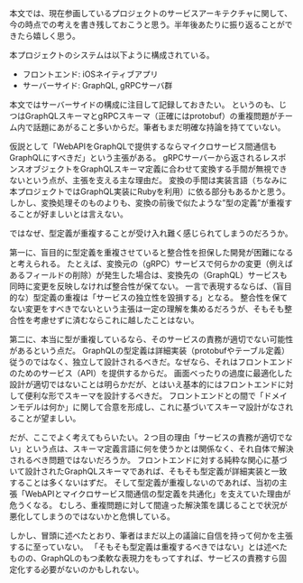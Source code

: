 本文では、現在参画しているプロジェクトのサービスアーキテクチャに関して、今の時点での考えを書き残しておこうと思う。半年後あたりに振り返ることができたら嬉しく思う。

本プロジェクトのシステムは以下ように構成されている。
- フロントエンド: iOSネイティブアプリ
- サーバーサイド: GraphQL, gRPCサーバ群

本文ではサーバーサイドの構成に注目して記録しておきたい。
というのも、じつはGraphQLスキーマとgRPCスキーマ（正確にはprotobuf）の重複問題がチーム内で話題にあがること多いからだ。筆者もまだ明確な持論を持てていない。

仮説として「WebAPIをGraphQLで提供するならマイクロサービス間通信もGraphQLにすべきだ」という主張がある。
gRPCサーバーから返されるレスポンスオブジェクトをGraphQLスキーマ定義に合わせて変換する手間が無視できないという点が、主張を支える主な理由だ。
変換の手間は実装言語（ちなみに本プロジェクトではGraphQL実装にRubyを利用）に依る部分もあるかと思う。
しかし、変換処理そのものよりも、変換の前後で似たような”型の定義”が重複することが好ましいとは言えない。

ではなぜ、型定義が重複することが受け入れ難く感じられてしまうのだろうか。

第一に、盲目的に型定義を重複させていると整合性を担保した開発が困難になると考えられる。
たとえば、変換元の（gRPC）サービスで何らかの変更（例えばあるフィールドの削除）が発生した場合は、変換先の（GraphQL）サービスも同時に変更を反映しなければ整合性が保てない。
一言で表現するならば、（盲目的な）型定義の重複は「サービスの独立性を毀損する」となる。
整合性を保てない変更をすべきでないという主張は一定の理解を集めるだろうが、そもそも整合性を考慮せずに済むならこれに越したことはない。

第二に、本当に型が重複しているなら、そのサービスの責務が適切でない可能性があるという点だ。
GraphQLの型定義は詳細実装（protobufやテーブル定義）従うのではなく、独立して設計されるべきだ。なぜなら、それはフロントエンドのためのサービス（API）を提供するからだ。
画面べったりの過度に最適化した設計が適切ではないことは明らかだが、とはいえ基本的にはフロントエンドに対して便利な形でスキーマを設計するべきだ。
フロントエンドとの間で「ドメインモデルは何か」に関して合意を形成し、これに基づいてスキーマ設計がなされることが望ましい。

だが、ここでよく考えてもらいたい。２つ目の理由「サービスの責務が適切でない」という点は、スキーマ定義言語に何を使うかとは関係なく、それ自体で解決されるべき問題ではないだろうか。
フロントエンドに対する純粋な関心に基づいて設計されたGraphQLスキーマであれば、そもそも型定義が詳細実装と一致することは多くないはずだ。
そして型定義が重複しないのであれば、当初の主張「WebAPIとマイクロサービス間通信の型定義を共通化」を支えていた理由が危うくなる。
むしろ、重複問題に対して間違った解決策を講じることで状況が悪化してしまうのではないかと危惧している。

しかし、冒頭に述べたとおり、筆者はまだ以上の議論に自信を持って何かを主張するに至っていない。
「そもそも型定義は重複するべきではない」とは述べたものの、GraphQLのもつ柔軟な表現力をもってすれば、サービスの責務すら固定化する必要がないのかもしれない。

